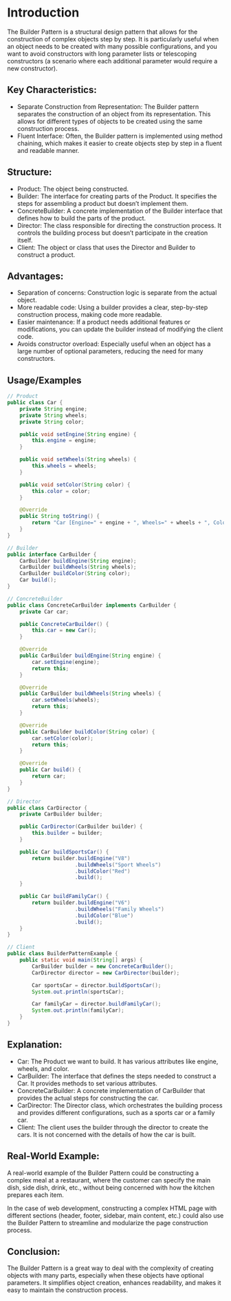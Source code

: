 # Introduction

The Builder Pattern is a structural design pattern that allows for the construction of complex objects step by step. It is particularly useful when an object needs to be created with many possible configurations, and you want to avoid constructors with long parameter lists or telescoping constructors (a scenario where each additional parameter would require a new constructor).

## Key Characteristics:

- Separate Construction from Representation: The Builder pattern separates the construction of an object from its representation. This allows for different types of objects to be created using the same construction process.
- Fluent Interface: Often, the Builder pattern is implemented using method chaining, which makes it easier to create objects step by step in a fluent and readable manner.

## Structure:

- Product: The object being constructed.
- Builder: The interface for creating parts of the Product. It specifies the steps for assembling a product but doesn’t implement them.
- ConcreteBuilder: A concrete implementation of the Builder interface that defines how to build the parts of the product.
- Director: The class responsible for directing the construction process. It controls the building process but doesn’t participate in the creation itself.
- Client: The object or class that uses the Director and Builder to construct a product.

## Advantages:

- Separation of concerns: Construction logic is separate from the actual object.
- More readable code: Using a builder provides a clear, step-by-step construction process, making code more readable.
- Easier maintenance: If a product needs additional features or modifications, you can update the builder instead of modifying the client code.
- Avoids constructor overload: Especially useful when an object has a large number of optional parameters, reducing the need for many constructors.

## Usage/Examples

```java
// Product
public class Car {
    private String engine;
    private String wheels;
    private String color;

    public void setEngine(String engine) {
        this.engine = engine;
    }

    public void setWheels(String wheels) {
        this.wheels = wheels;
    }

    public void setColor(String color) {
        this.color = color;
    }

    @Override
    public String toString() {
        return "Car [Engine=" + engine + ", Wheels=" + wheels + ", Color=" + color + "]";
    }
}

// Builder
public interface CarBuilder {
    CarBuilder buildEngine(String engine);
    CarBuilder buildWheels(String wheels);
    CarBuilder buildColor(String color);
    Car build();
}

// ConcreteBuilder
public class ConcreteCarBuilder implements CarBuilder {
    private Car car;

    public ConcreteCarBuilder() {
        this.car = new Car();
    }

    @Override
    public CarBuilder buildEngine(String engine) {
        car.setEngine(engine);
        return this;
    }

    @Override
    public CarBuilder buildWheels(String wheels) {
        car.setWheels(wheels);
        return this;
    }

    @Override
    public CarBuilder buildColor(String color) {
        car.setColor(color);
        return this;
    }

    @Override
    public Car build() {
        return car;
    }
}

// Director
public class CarDirector {
    private CarBuilder builder;

    public CarDirector(CarBuilder builder) {
        this.builder = builder;
    }

    public Car buildSportsCar() {
        return builder.buildEngine("V8")
                      .buildWheels("Sport Wheels")
                      .buildColor("Red")
                      .build();
    }

    public Car buildFamilyCar() {
        return builder.buildEngine("V6")
                      .buildWheels("Family Wheels")
                      .buildColor("Blue")
                      .build();
    }
}

// Client
public class BuilderPatternExample {
    public static void main(String[] args) {
        CarBuilder builder = new ConcreteCarBuilder();
        CarDirector director = new CarDirector(builder);

        Car sportsCar = director.buildSportsCar();
        System.out.println(sportsCar);

        Car familyCar = director.buildFamilyCar();
        System.out.println(familyCar);
    }
}
```

## Explanation:

- Car: The Product we want to build. It has various attributes like engine, wheels, and color.
- CarBuilder: The interface that defines the steps needed to construct a Car. It provides methods to set various attributes.
- ConcreteCarBuilder: A concrete implementation of CarBuilder that provides the actual steps for constructing the car.
- CarDirector: The Director class, which orchestrates the building process and provides different configurations, such as a sports car or a family car.
- Client: The client uses the builder through the director to create the cars. It is not concerned with the details of how the car is built.

## Real-World Example:

A real-world example of the Builder Pattern could be constructing a complex meal at a restaurant, where the customer can specify the main dish, side dish, drink, etc., without being concerned with how the kitchen prepares each item.

In the case of web development, constructing a complex HTML page with different sections (header, footer, sidebar, main content, etc.) could also use the Builder Pattern to streamline and modularize the page construction process.

## Conclusion:

The Builder Pattern is a great way to deal with the complexity of creating objects with many parts, especially when these objects have optional parameters. It simplifies object creation, enhances readability, and makes it easy to maintain the construction process.
